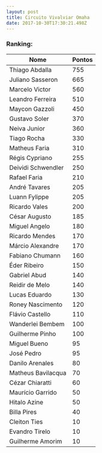```yaml
---
layout: post
title: Circuito Vivalviar Omaha
date: 2017-10-30T17:30:21.498Z
---
```

<div class="col-8">

<h3>Ranking:</h3>

<table class="table table-bordered rank">

<thead>

<th>Nome</th>

<th>Pontos</th>

</thead>

<tbody>

<tr>

<td>Thiago Abdalla</td>

<td>755</td>

</tr>

<tr>

<td>Juliano Sasseron</td>

<td>665</td>

</tr>

<tr>

<td>Marcelo Victor</td>

<td>560</td>

</tr>

<tr>

<td>Leandro Ferreira</td>

<td>510</td>

</tr>

<tr>

<td>Maycon Gazzoli</td>

<td>450</td>

</tr>

<tr>

<td>Gustavo Soler</td>

<td>370</td>

</tr>

<tr>

<td>Neiva Junior</td>

<td>360</td>

</tr>

<tr>

<td>Tiago Rocha</td>

<td>330</td>

</tr>

<tr>

<td>Matheus Faria</td>

<td>310</td>

</tr>

<tr>

<td>Régis Cypriano</td>

<td>255</td>

</tr>

<tr>

<td>Deividi Schwendler</td>

<td>250</td>

</tr>

<tr>

<td>Rafael Faria</td>

<td>210</td>

</tr>

<tr>

<td>André Tavares</td>

<td>205</td>

</tr>

<tr>

<td>Luann Fylippe</td>

<td>205</td>

</tr>

<tr>

<td>Ricardo Vales</td>

<td>200</td>

</tr>

<tr>

<td>César Augusto</td>

<td>185</td>

</tr>

<tr>

<td>Miguel Angelo</td>

<td>180</td>

</tr>

<tr>

<td>Ricardo Mendes</td>

<td>170</td>

</tr>

<tr>

<td>Márcio Alexandre</td>

<td>170</td>

</tr>

<tr>

<td>Fabiano Chumann</td>

<td>160</td>

</tr>

<tr>

<td>Éder Ribeiro</td>

<td>150</td>

</tr>

<tr>

<td>Gabriel Abud</td>

<td>140</td>

</tr>

<tr>

<td>Reidir de Melo</td>

<td>140</td>

</tr>

<tr>

<td>Lucas Eduardo</td>

<td>130</td>

</tr>

<tr>

<td>Roney Nascimento</td>

<td>120</td>

</tr>

<tr>

<td>Flávio Castello</td>

<td>110</td>

</tr>

<tr>

<td>Wanderlei Bembem</td>

<td>100</td>

</tr>

<tr>

<td>Guilherme Pinho</td>

<td>100</td>

</tr>

<tr>

<td>Miguel Bueno</td>

<td>95</td>

</tr>

<tr>

<td>José Pedro</td>

<td>95</td>

</tr>

<tr>

<td>Danilo Arenales</td>

<td>80</td>

</tr>

<tr>

<td>Matheus Bavilacqua</td>

<td>70</td>

</tr>

<tr>

<td>Cézar Chiaratti</td>

<td>60</td>

</tr>

<tr>

<td>Maurício Garrido</td>

<td>50</td>

</tr>

<tr>

<td>Hitalo Azine</td>

<td>50</td>

</tr>

<tr>

<td>Billa Pires</td>

<td>40</td>

</tr>

<tr>

<td>Cleiton Ties</td>

<td>10</td>

</tr>

<tr>

<td>Evandro Tirelo</td>

<td>10</td>

</tr>

<tr>

<td>Guilherme Amorim</td>

<td>10</td>

</tr>

</tbody>

</table>

</div>